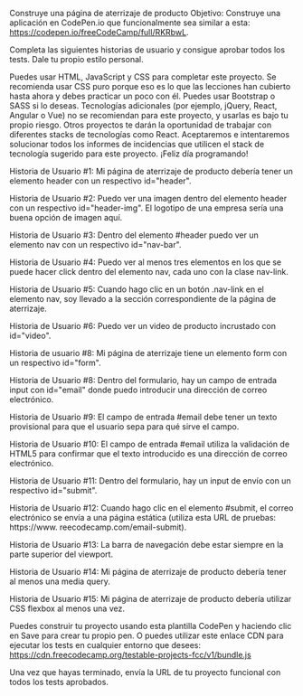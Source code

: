 Construye una página de aterrizaje de producto
Objetivo: Construye una aplicación en CodePen.io que funcionalmente sea similar a esta: https://codepen.io/freeCodeCamp/full/RKRbwL.

Completa las siguientes historias de usuario y consigue aprobar todos los tests. Dale tu propio estilo personal.

Puedes usar HTML, JavaScript y CSS para completar este proyecto. Se recomienda usar CSS puro porque eso es lo que las lecciones han cubierto hasta ahora y debes practicar un poco con él. Puedes usar Bootstrap o SASS si lo deseas. Tecnologías adicionales (por ejemplo, jQuery, React, Angular o Vue) no se recomiendan para este proyecto, y usarlas es bajo tu propio riesgo. Otros proyectos te darán la oportunidad de trabajar con diferentes stacks de tecnologías como React. Aceptaremos e intentaremos solucionar todos los informes de incidencias que utilicen el stack de tecnología sugerido para este proyecto. ¡Feliz día programando!

Historia de Usuario #1: Mi página de aterrizaje de producto debería tener un elemento header con un respectivo id="header".

Historia de Usuario #2: Puedo ver una imagen dentro del elemento header con un respectivo id="header-img". El logotipo de una empresa sería una buena opción de imagen aquí.

Historia de Usuario #3: Dentro del elemento #header puedo ver un elemento nav con un respectivo id="nav-bar".

Historia de Usuario #4: Puedo ver al menos tres elementos en los que se puede hacer click dentro del elemento nav, cada uno con la clase nav-link.

Historia de Usuario #5: Cuando hago clic en un botón .nav-link en el elemento nav, soy llevado a la sección correspondiente de la página de aterrizaje.

Historia de Usuario #6: Puedo ver un video de producto incrustado con id="video".

Historia de usuario #8: Mi página de aterrizaje tiene un elemento form con un respectivo id="form".

Historia de Usuario #8: Dentro del formulario, hay un campo de entrada input con id="email" donde puedo introducir una dirección de correo electrónico.

Historia de Usuario #9: El campo de entrada #email debe tener un texto provisional para que el usuario sepa para qué sirve el campo.

Historia de Usuario #10: El campo de entrada #email utiliza la validación de HTML5 para confirmar que el texto introducido es una dirección de correo electrónico.

Historia de Usuario #11: Dentro del formulario, hay un input de envío con un respectivo id="submit".

Historia de Usuario #12: Cuando hago clic en el elemento #submit, el correo electrónico se envía a una página estática (utiliza esta URL de pruebas: https://www. reecodecamp.com/email-submit).

Historia de Usuario #13: La barra de navegación debe estar siempre en la parte superior del viewport.

Historia de Usuario #14: Mi página de aterrizaje de producto debería tener al menos una media query.

Historia de Usuario #15: Mi página de aterrizaje de producto debería utilizar CSS flexbox al menos una vez.

Puedes construir tu proyecto usando esta plantilla CodePen y haciendo clic en Save para crear tu propio pen. O puedes utilizar este enlace CDN para ejecutar los tests en cualquier entorno que desees: https://cdn.freecodecamp.org/testable-projects-fcc/v1/bundle.js

Una vez que hayas terminado, envía la URL de tu proyecto funcional con todos los tests aprobados.
